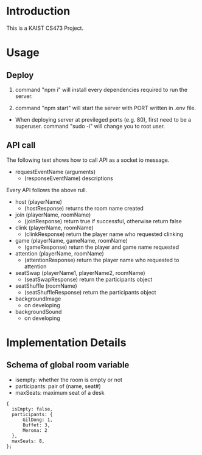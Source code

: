 # Introduction

This is a KAIST CS473 Project.

# Usage

## Deploy

1. command "npm i" will install every dependencies required to run the server.

2. command "npm start" will start the server with PORT written in .env file.

- When deploying server at previleged ports (e.g. 80), first need to be a superuser. command "sudo -i" will change you to root user.

## API call

The following text shows how to call API as a socket io message.

- requestEventName (arguments)
  - (responseEventName) descriptions

Every API follows the above rull.

- host (playerName)
  - (hostResponse) returns the room name created
- join (playerName, roomName)
  - (joinResponse) return true if successful, otherwise return false
- clink (playerName, roomName)
  - (clinkResponse) return the player name who requested clinking
- game (playerName, gameName, roomName)
  - (gameResponse) return the player and game name requested
- attention (playerName, roomName)
  - (attentionResponse) return the player name who requested to attention
- seatSwap (playerName1, playerName2, roomName)
  - (seatSwapResponse) return the participants object
- seatShuffle (roomName)
  - (seatShuffleResponse) return the participants object
- backgroundImage
  - on developing
- backgroundSound
  - on developing

# Implementation Details

## Schema of global room variable

- isempty: whether the room is empty or not
- participants: pair of (name, seat#)
- maxSeats: maximum seat of a desk

```
{
  isEmpty: false,
  participants: {
      GilDong: 1,
      Buffet: 3,
      Merona: 2
  },
  maxSeats: 8,
};
```
